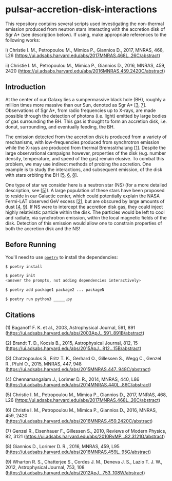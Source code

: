 # pulsar-accretion-disk-interactions

This repository contains several scripts used investigating the non-thermal emission produced from neutron stars interacting with the accretion disk of Sgr A* (see description below). If using, make appropriate references to the following works:

i) Christie I. M., Petropoulou M., Mimica P., Giannios D., 2017, MNRAS, 468, L26 (https://ui.adsabs.harvard.edu/abs/2017MNRAS.468L..26C/abstract)

ii) Christie I. M., Petropoulou M., Mimica P., Giannios D., 2016, MNRAS, 459, 2420 (https://ui.adsabs.harvard.edu/abs/2016MNRAS.459.2420C/abstract)

## Introduction

At the center of our Galaxy lies a sumpermassive black hole (BH), roughly a million times more massive than our Sun, denoted as Sgr A* [[3][3], [7][7]]. Observations of Sgr A*, from radio frequencies up to X-rays, are made possible through the detection of photons (i.e. light) emitted by large bodies of gas surrounding the BH. This gas is thought to form an accretion disk, i.e. donut, surrounding, and eventually feeding, the BH. 

The emission detected from the accretion disk is produced from a variety of mechanisms, with low-frequencies produced from synchrotron emission while the X-rays are produced from thermal Bremsstrhalung [[1][1]]. Despite the large observational campaigns however, properties of the disk (e.g. number density, temperature, and speed of the gas) remain elusive. To combat this problem, we may use indirect methods of probing the accretion. One example is to study the interactions, and subsequent emission, of the disk with stars orbiting the BH [[5][5], [6][6], [8][8]]. 

One type of star we consider here is a neutron star (NS) (for a more detailed description, see [[5][5]]). A large population of these stars have been proposed to reside in our Galactic center, which could potentially explain the NASA Fermi-LAT observed GeV excess [[2][2]], but are obscured by large amounts of dust [[4][4], [9][9]]. If NS were to intercept the accretion disk gas, they could inject highly relativistic particle within the disk. The particles would be left to cool and radiate, via synchrotron emission, within the local magnetic fields of the disk. Detection of this emission would allow one to constrain properties of both the accretion disk and the NS!

## Before Running

You'll need to use [`poetry`](https://github.com/sdispater/poetry) to install the dependencies:
```bash
$ poetry install

$ poetry init
<answer the prompts, not adding dependencies interactively>

$ poetry add package1 package2 ... packageN

$ poetry run python3 _____.py
```


## Citations

(1) Baganoff F. K. et al., 2003, Astrophysical Journal, 591, 891 (https://ui.adsabs.harvard.edu/abs/2003ApJ...591..891B/abstract)

(2) Brandt T. D., Kocsis B., 2015, Astrophysical Journal, 812, 15 (https://ui.adsabs.harvard.edu/abs/2015ApJ...812...15B/abstract)

(3) Chatzopoulos S., Fritz T. K., Gerhard O., Gillessen S., Wegg C., Genzel R., Pfuhl O., 2015, MNRAS, 447, 948 (https://ui.adsabs.harvard.edu/abs/2015MNRAS.447..948C/abstract)

(4) Chennamangalam J., Lorimer D. R., 2014, MNRAS, 440, L86     (https://ui.adsabs.harvard.edu/abs/2014MNRAS.440L..86C/abstract)

(5) Christie I. M., Petropoulou M., Mimica P., Giannios D., 2017, MNRAS, 468, L26 (https://ui.adsabs.harvard.edu/abs/2017MNRAS.468L..26C/abstract)

(6) Christie I. M., Petropoulou M., Mimica P., Giannios D., 2016, MNRAS, 459, 2420 (https://ui.adsabs.harvard.edu/abs/2016MNRAS.459.2420C/abstract)

(7) Genzel R., Eisenhauer F., Gillessen S., 2010, Reviews of Modern Physics, 82, 3121 (https://ui.adsabs.harvard.edu/abs/2010RvMP...82.3121G/abstract)

(8) Giannios D., Lorimer D. R., 2016, MNRAS, 459, L95          (https://ui.adsabs.harvard.edu/abs/2016MNRAS.459L..95G/abstract)

(9) Wharton R. S., Chatterjee S., Cordes J. M., Deneva J. S., Lazio T. J. W., 2012, Astrophysical Journal, 753, 108 (https://ui.adsabs.harvard.edu/abs/2012ApJ...753..108W/abstract)

[1]: https://ui.adsabs.harvard.edu/abs/2015ApJ...812...15B/abstract
[2]: https://ui.adsabs.harvard.edu/abs/2015ApJ...812...15B/abstract
[3]: https://ui.adsabs.harvard.edu/abs/2015MNRAS.447..948C/abstract
[4]: https://ui.adsabs.harvard.edu/abs/2014MNRAS.440L..86C/abstract
[5]: https://ui.adsabs.harvard.edu/abs/2017MNRAS.468L..26C/abstract
[6]: https://ui.adsabs.harvard.edu/abs/2016MNRAS.459.2420C/abstract
[7]: https://ui.adsabs.harvard.edu/abs/2010RvMP...82.3121G/abstract
[8]: https://ui.adsabs.harvard.edu/abs/2016MNRAS.459L..95G/abstract
[9]: https://ui.adsabs.harvard.edu/abs/2012ApJ...753..108W/abstract
